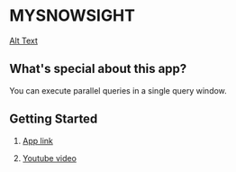 # MYSNOWSIGHT
   [Alt Text](https://github.com/mahanteshimath/MYSNOWSIGHT/blob/main/MySnowsight.gif)
## What's special about this app?
You can execute parallel queries in a single query window.

## Getting Started

  1. [App link](https://mysnowsight.streamlit.app/)

  2. [Youtube video](https://bit.ly/atozaboutdata) 

